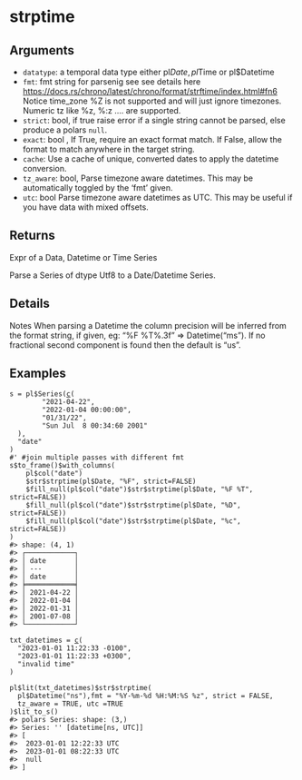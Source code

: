 # strptime

## Arguments

- `datatype`: a temporal data type either pl$Date, pl$Time or pl$Datetime
- `fmt`: fmt string for parsenig see see details here https://docs.rs/chrono/latest/chrono/format/strftime/index.html#fn6 Notice time_zone %Z is not supported and will just ignore timezones. Numeric tz like %z, %:z .... are supported.
- `strict`: bool, if true raise error if a single string cannot be parsed, else produce a polars `null`.
- `exact`: bool , If True, require an exact format match. If False, allow the format to match anywhere in the target string.
- `cache`: Use a cache of unique, converted dates to apply the datetime conversion.
- `tz_aware`: bool, Parse timezone aware datetimes. This may be automatically toggled by the ‘fmt’ given.
- `utc`: bool Parse timezone aware datetimes as UTC. This may be useful if you have data with mixed offsets.

## Returns

Expr of a Data, Datetime or Time Series

Parse a Series of dtype Utf8 to a Date/Datetime Series.

## Details

Notes When parsing a Datetime the column precision will be inferred from the format string, if given, eg: “%F %T%.3f” => Datetime(“ms”). If no fractional second component is found then the default is “us”.

## Examples

<pre class='r-example'><code><span class='r-in'><span><span class='va'>s</span> <span class='op'>=</span> <span class='va'>pl</span><span class='op'>$</span><span class='fu'>Series</span><span class='op'>(</span><span class='fu'><a href='https://rdrr.io/r/base/c.html'>c</a></span><span class='op'>(</span></span></span>
<span class='r-in'><span>        <span class='st'>"2021-04-22"</span>,</span></span>
<span class='r-in'><span>        <span class='st'>"2022-01-04 00:00:00"</span>,</span></span>
<span class='r-in'><span>        <span class='st'>"01/31/22"</span>,</span></span>
<span class='r-in'><span>        <span class='st'>"Sun Jul  8 00:34:60 2001"</span></span></span>
<span class='r-in'><span>  <span class='op'>)</span>,</span></span>
<span class='r-in'><span>  <span class='st'>"date"</span></span></span>
<span class='r-in'><span><span class='op'>)</span></span></span>
<span class='r-in'><span><span class='co'>#' #join multiple passes with different fmt</span></span></span>
<span class='r-in'><span><span class='va'>s</span><span class='op'>$</span><span class='fu'>to_frame</span><span class='op'>(</span><span class='op'>)</span><span class='op'>$</span><span class='fu'>with_columns</span><span class='op'>(</span></span></span>
<span class='r-in'><span>    <span class='va'>pl</span><span class='op'>$</span><span class='fu'>col</span><span class='op'>(</span><span class='st'>"date"</span><span class='op'>)</span></span></span>
<span class='r-in'><span>    <span class='op'>$</span><span class='va'>str</span><span class='op'>$</span><span class='fu'>strptime</span><span class='op'>(</span><span class='va'>pl</span><span class='op'>$</span><span class='va'>Date</span>, <span class='st'>"%F"</span>, strict<span class='op'>=</span><span class='cn'>FALSE</span><span class='op'>)</span></span></span>
<span class='r-in'><span>    <span class='op'>$</span><span class='fu'>fill_null</span><span class='op'>(</span><span class='va'>pl</span><span class='op'>$</span><span class='fu'>col</span><span class='op'>(</span><span class='st'>"date"</span><span class='op'>)</span><span class='op'>$</span><span class='va'>str</span><span class='op'>$</span><span class='fu'>strptime</span><span class='op'>(</span><span class='va'>pl</span><span class='op'>$</span><span class='va'>Date</span>, <span class='st'>"%F %T"</span>, strict<span class='op'>=</span><span class='cn'>FALSE</span><span class='op'>)</span><span class='op'>)</span></span></span>
<span class='r-in'><span>    <span class='op'>$</span><span class='fu'>fill_null</span><span class='op'>(</span><span class='va'>pl</span><span class='op'>$</span><span class='fu'>col</span><span class='op'>(</span><span class='st'>"date"</span><span class='op'>)</span><span class='op'>$</span><span class='va'>str</span><span class='op'>$</span><span class='fu'>strptime</span><span class='op'>(</span><span class='va'>pl</span><span class='op'>$</span><span class='va'>Date</span>, <span class='st'>"%D"</span>, strict<span class='op'>=</span><span class='cn'>FALSE</span><span class='op'>)</span><span class='op'>)</span></span></span>
<span class='r-in'><span>    <span class='op'>$</span><span class='fu'>fill_null</span><span class='op'>(</span><span class='va'>pl</span><span class='op'>$</span><span class='fu'>col</span><span class='op'>(</span><span class='st'>"date"</span><span class='op'>)</span><span class='op'>$</span><span class='va'>str</span><span class='op'>$</span><span class='fu'>strptime</span><span class='op'>(</span><span class='va'>pl</span><span class='op'>$</span><span class='va'>Date</span>, <span class='st'>"%c"</span>, strict<span class='op'>=</span><span class='cn'>FALSE</span><span class='op'>)</span><span class='op'>)</span></span></span>
<span class='r-in'><span><span class='op'>)</span></span></span>
<span class='r-out co'><span class='r-pr'>#&gt;</span> shape: (4, 1)</span>
<span class='r-out co'><span class='r-pr'>#&gt;</span> ┌────────────┐</span>
<span class='r-out co'><span class='r-pr'>#&gt;</span> │ date       │</span>
<span class='r-out co'><span class='r-pr'>#&gt;</span> │ ---        │</span>
<span class='r-out co'><span class='r-pr'>#&gt;</span> │ date       │</span>
<span class='r-out co'><span class='r-pr'>#&gt;</span> ╞════════════╡</span>
<span class='r-out co'><span class='r-pr'>#&gt;</span> │ 2021-04-22 │</span>
<span class='r-out co'><span class='r-pr'>#&gt;</span> │ 2022-01-04 │</span>
<span class='r-out co'><span class='r-pr'>#&gt;</span> │ 2022-01-31 │</span>
<span class='r-out co'><span class='r-pr'>#&gt;</span> │ 2001-07-08 │</span>
<span class='r-out co'><span class='r-pr'>#&gt;</span> └────────────┘</span>
<span class='r-in'><span></span></span>
<span class='r-in'><span><span class='va'>txt_datetimes</span> <span class='op'>=</span> <span class='fu'><a href='https://rdrr.io/r/base/c.html'>c</a></span><span class='op'>(</span></span></span>
<span class='r-in'><span>  <span class='st'>"2023-01-01 11:22:33 -0100"</span>,</span></span>
<span class='r-in'><span>  <span class='st'>"2023-01-01 11:22:33 +0300"</span>,</span></span>
<span class='r-in'><span>  <span class='st'>"invalid time"</span></span></span>
<span class='r-in'><span><span class='op'>)</span></span></span>
<span class='r-in'><span></span></span>
<span class='r-in'><span><span class='va'>pl</span><span class='op'>$</span><span class='fu'>lit</span><span class='op'>(</span><span class='va'>txt_datetimes</span><span class='op'>)</span><span class='op'>$</span><span class='va'>str</span><span class='op'>$</span><span class='fu'>strptime</span><span class='op'>(</span></span></span>
<span class='r-in'><span>  <span class='va'>pl</span><span class='op'>$</span><span class='fu'>Datetime</span><span class='op'>(</span><span class='st'>"ns"</span><span class='op'>)</span>,fmt <span class='op'>=</span> <span class='st'>"%Y-%m-%d %H:%M:%S %z"</span>, strict <span class='op'>=</span> <span class='cn'>FALSE</span>,</span></span>
<span class='r-in'><span>  tz_aware <span class='op'>=</span> <span class='cn'>TRUE</span>, utc <span class='op'>=</span><span class='cn'>TRUE</span></span></span>
<span class='r-in'><span><span class='op'>)</span><span class='op'>$</span><span class='fu'>lit_to_s</span><span class='op'>(</span><span class='op'>)</span></span></span>
<span class='r-out co'><span class='r-pr'>#&gt;</span> polars Series: shape: (3,)</span>
<span class='r-out co'><span class='r-pr'>#&gt;</span> Series: '' [datetime[ns, UTC]]</span>
<span class='r-out co'><span class='r-pr'>#&gt;</span> [</span>
<span class='r-out co'><span class='r-pr'>#&gt;</span> 	2023-01-01 12:22:33 UTC</span>
<span class='r-out co'><span class='r-pr'>#&gt;</span> 	2023-01-01 08:22:33 UTC</span>
<span class='r-out co'><span class='r-pr'>#&gt;</span> 	null</span>
<span class='r-out co'><span class='r-pr'>#&gt;</span> ]</span>
 </code></pre>